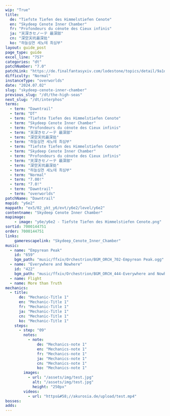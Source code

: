```yaml
---
wip: "True"
title:
  de: "Tiefste Tiefen des Himmelstiefen Cenote"
  en: "Skydeep Cenote Inner Chamber"
  fr: "Profondeurs du cénote des Cieux infinis"
  ja: "天深きセノーテ 最深部"
  cn: "深空天坑最深处"
  ko: "하늘심연 세노테 최심부"
layout: guide_post
page_type: guide
excel_line: "757"
categories: "dt"
patchNumber: "7.0"
patchLink: "https://de.finalfantasyxiv.com/lodestone/topics/detail/9a1d2364c6f0fed72a164f3252a59073f7d0c4fc"
difficulty: "Normal"
instanceType: "overworlds"
date: "2024.07.02"
slug: "skydeep-cenote-inner-chamber"
previous_slug: "/dt/the-high-seas"
next_slug: "/dt/interphos"
terms:
  - term: "Dawntrail"
  - term: "DT"
  - term: "Tiefste Tiefen des Himmelstiefen Cenote"
  - term: "Skydeep Cenote Inner Chamber"
  - term: "Profondeurs du cénote des Cieux infinis"
  - term: "天深きセノーテ 最深部"
  - term: "深空天坑最深处"
  - term: "하늘심연 세노테 최심부"
  - term: "Tiefste Tiefen des Himmelstiefen Cenote"
  - term: "Skydeep Cenote Inner Chamber"
  - term: "Profondeurs du cénote des Cieux infinis"
  - term: "天深きセノーテ 最深部"
  - term: "深空天坑最深处"
  - term: "하늘심연 세노테 최심부"
  - term: "Normal"
  - term: "7.00!"
  - term: "7.0!"
  - term: "Dawntrail"
  - term: "overworlds"
patchName: "Dawntrail"
mapid: "y6e2"
mappath: "ex5/02_ykt_y6/evt/y6e2/level/y6e2"
contentname: "Skydeep Cenote Inner Chamber"
mapimage:
    - image: "y6e/y6e2 - Tiefste Tiefen des Himmelstiefen Cenote.png"
sortid: 7000144751
order: 7000144751
links:
    gamerescapelink: "Skydeep_Cenote_Inner_Chamber"
music:
  - name: "Empyrean Peak"
    id: "659"
    bgm_path: "music/ffxiv/Orchestrion/BGM_ORCH_702-Empyrean Peak.ogg"
  - name: "Everywhere and Nowhere"
    id: "422"
    bgm_path: "music/ffxiv/Orchestrion/BGM_ORCH_444-Everywhere and Nowhere.ogg"
  - name: Flight
  - name: More than Truth
mechanics:
  - title:
      de: "Mechanic-Title 1"
      en: "Mechanic-Title 1"
      fr: "Mechanic-Title 1"
      ja: "Mechanic-Title 1"
      cn: "Mechanic-Title 1"
      ko: "Mechanic-Title 1"
    steps:
      - step: "09"
        notes:
          - note:
              de: "Mechanics-note 1"
              en: "Mechanics-note 1"
              fr: "Mechanics-note 1"
              ja: "Mechanics-note 1"
              cn: "Mechanics-note 1"
              ko: "Mechanics-note 1"
        images:
          - url: "/assets/img/test.jpg"
            alt: "/assets/img/test.jpg"
            height: "250px"
        videos:
          - url: "https&#58;//akurosia.de/upload/test.mp4"
bosses:
adds:
---
```

